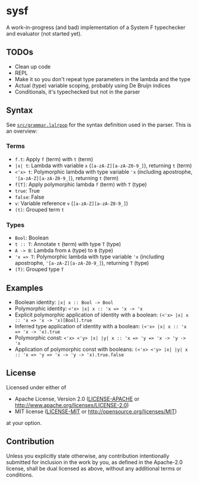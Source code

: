 # sysf

A work-in-progress (and bad) implementation of a System F typechecker and evaluator (not started yet).

## TODOs

- Clean up code
- REPL
- Make it so you don't repeat type parameters in the lambda and the type
- Actual (type) variable scoping, probably using De Bruijn indices
- Conditionals, it's typechecked but not in the parser

## Syntax

See [`src/grammar.lalrpop`](src/grammar.lalrpop) for the syntax definition used in the parser. This is an overview:

### Terms
- `f.t`: Apply `f` (term) with `t` (term)
- `|x| t`: Lambda with variable `x` (`[a-zA-Z][a-zA-Z0-9_]`), returning `t` (term)
- `<'x> t`: Polymorphic lambda with type variable `'x` (including apostrophe, `'[a-zA-Z][a-zA-Z0-9_]`), returning `t` (term)
- `f[T]`: Apply polymorphic lambda `f` (term) with `T` (type)
- `true`: True
- `false`: False
- `v`: Variable reference `v` (`[a-zA-Z][a-zA-Z0-9_]`)
- `(t)`: Grouped term `t`

### Types
- `Bool`: Boolean
- `t :: T`: Annotate `t` (term) with type `T` (type)
- `A -> B`: Lambda from `A` (type) to `B` (type)
- `'x => T`: Polymorphic lambda with type variable `'x` (including apostrophe, `'[a-zA-Z][a-zA-Z0-9_]`), returning `T` (type)
- `(T)`: Grouped type `T`

## Examples

- Boolean identity: `|x| x :: Bool -> Bool`
- Polymorphic identity: `<'x> |x| x :: 'x => 'x -> 'x`
- Explicit polymorphic application of identity with a boolean: `(<'x> |x| x :: 'x => 'x -> 'x)[Bool].true`
- Inferred type application of identity with a boolean: `(<'x> |x| x :: 'x => 'x -> 'x).true`
- Polymorphic const: `<'x> <'y> |x| |y| x :: 'x => 'y => 'x -> 'y -> 'x`
- Application of polymorphic const with booleans: `(<'x> <'y> |x| |y| x :: 'x => 'y => 'x -> 'y -> 'x).true.false`

## License

Licensed under either of

 * Apache License, Version 2.0
   ([LICENSE-APACHE](LICENSE-APACHE) or http://www.apache.org/licenses/LICENSE-2.0)
 * MIT license
   ([LICENSE-MIT](LICENSE-MIT) or http://opensource.org/licenses/MIT)

at your option.

## Contribution

Unless you explicitly state otherwise, any contribution intentionally submitted
for inclusion in the work by you, as defined in the Apache-2.0 license, shall be
dual licensed as above, without any additional terms or conditions.